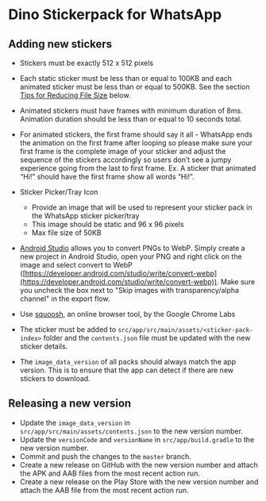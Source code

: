 # Dino Stickerpack for WhatsApp

## Adding new stickers

* Stickers must be exactly 512 x 512 pixels
* Each static sticker must be less than or equal to 100KB and each animated sticker must be less than or equal to 500KB. See the section [Tips for Reducing File Size](#tips-for-reducing-file-size) below.
* Animated stickers must have frames with minimum duration of 8ms. Animation duration should be less than or equal to 10 seconds total.
* For animated stickers, the first frame should say it all - WhatsApp ends the animation on the first frame after looping so please make sure your first frame is the complete image of your sticker and adjust the sequence of the stickers accordingly so users don’t see a jumpy experience going from the last to first frame. Ex. A sticker that animated “Hi!” should have the first frame show all words “Hi!”.

* Sticker Picker/Tray Icon
  * Provide an image that will be used to represent your sticker pack in the WhatsApp sticker picker/tray
  * This image should be static and 96 x 96 pixels
  * Max file size of 50KB

* [Android Studio](https://developer.android.com/studio/) allows you to convert PNGs to WebP. Simply create a new project in Android Studio, open your PNG and right click on the image and select convert to WebP ([https://developer.android.com/studio/write/convert-webp](https://developer.android.com/studio/write/convert-webp)). Make sure you uncheck the box next to "Skip images with transparency/alpha channel" in the export flow.
* Use [squoosh](https://squoosh.app/), an online browser tool, by the Google Chrome Labs

* The sticker must be added to `src/app/src/main/assets/<sticker-pack-index>` folder and the `contents.json` file must be updated with the new sticker details.

* The `image_data_version` of all packs should always match the app version. This is to ensure that the app can detect if there are new stickers to download.

## Releasing a new version

* Update the `image_data_version` in `src/app/src/main/assets/contents.json` to the new version number.
* Update the `versionCode` and `versionName` in `src/app/build.gradle` to the new version number.
* Commit and push the changes to the `master` branch.
* Create a new release on GitHub with the new version number and attach the APK and AAB files from the most recent action run.
* Create a new release on the Play Store with the new version number and attach the AAB file from the most recent action run.
